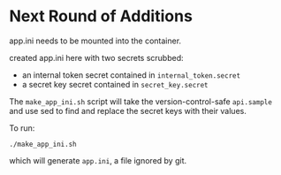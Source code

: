 # Next Round of Additions

app.ini needs to be mounted into the container.

created app.ini here with two secrets scrubbed:

* an internal token secret contained in `internal_token.secret`
* a secret key secret contained in `secret_key.secret`

The `make_app_ini.sh` script will take the 
version-control-safe `api.sample` and use sed
to find and replace the secret keys with their values.

To run:

```
./make_app_ini.sh
```

which will generate `app.ini`, a file ignored by git.

